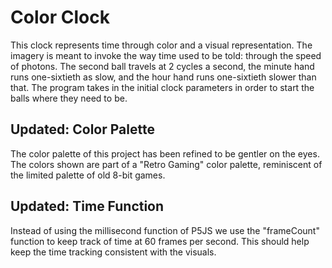 # Color Clock

This clock represents time through color and a visual representation. The imagery is meant to invoke the way time used to be told: through the speed of photons. The second ball travels at 2 cycles a second, the minute hand runs one-sixtieth as slow, and the hour hand runs one-sixtieth slower than that. The program takes in the initial clock parameters in order to start the balls where they need to be.

## Updated: Color Palette

The color palette of this project has been refined to be gentler on the eyes. The colors shown are part of a "Retro Gaming" color palette, reminiscent of the limited palette of old 8-bit games.

## Updated: Time Function

Instead of using the millisecond function of P5JS we use the "frameCount" function to keep track of time at 60 frames per second. This should help keep the time tracking consistent with the visuals.
